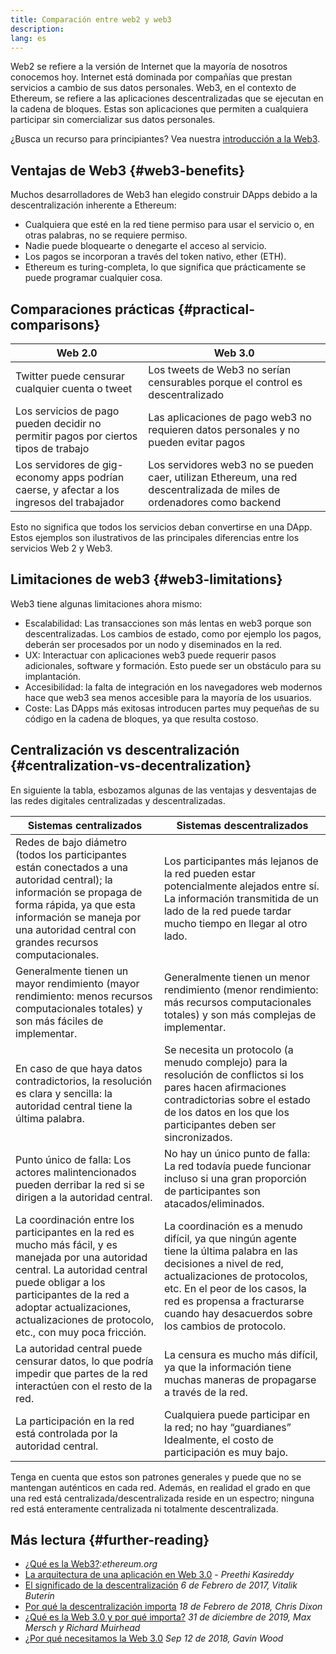```yaml
---
title: Comparación entre web2 y web3
description:
lang: es
---
```


Web2 se refiere a la versión de Internet que la mayoría de nosotros conocemos hoy. Internet está dominada por compañías que prestan servicios a cambio de sus datos personales. Web3, en el contexto de Ethereum, se refiere a las aplicaciones descentralizadas que se ejecutan en la cadena de bloques. Estas son aplicaciones que permiten a cualquiera participar sin comercializar sus datos personales.

¿Busca un recurso para principiantes? Vea nuestra [introducción a la Web3](/web3/).

## Ventajas de Web3 {#web3-benefits}

Muchos desarrolladores de Web3 han elegido construir DApps debido a la descentralización inherente a Ethereum:

- Cualquiera que esté en la red tiene permiso para usar el servicio o, en otras palabras, no se requiere permiso.
- Nadie puede bloquearte o denegarte el acceso al servicio.
- Los pagos se incorporan a través del token nativo, ether (ETH).
- Ethereum es turing-completa, lo que significa que prácticamente se puede programar cualquier cosa.

## Comparaciones prácticas {#practical-comparisons}

| Web 2.0                                                                                    | Web 3.0                                                                                                                |
| ------------------------------------------------------------------------------------------ | ---------------------------------------------------------------------------------------------------------------------- |
| Twitter puede censurar cualquier cuenta o tweet                                            | Los tweets de Web3 no serían censurables porque el control es descentralizado                                          |
| Los servicios de pago pueden decidir no permitir pagos por ciertos tipos de trabajo        | Las aplicaciones de pago web3 no requieren datos personales y no pueden evitar pagos                                   |
| Los servidores de gig-economy apps podrían caerse, y afectar a los ingresos del trabajador | Los servidores web3 no se pueden caer, utilizan Ethereum, una red descentralizada de miles de ordenadores como backend |

Esto no significa que todos los servicios deban convertirse en una DApp. Estos ejemplos son ilustrativos de las principales diferencias entre los servicios Web 2 y Web3.

## Limitaciones de web3 {#web3-limitations}

Web3 tiene algunas limitaciones ahora mismo:

- Escalabilidad: Las transacciones son más lentas en web3 porque son descentralizadas. Los cambios de estado, como por ejemplo los pagos, deberán ser procesados por un nodo y diseminados en la red.
- UX: Interactuar con aplicaciones web3 puede requerir pasos adicionales, software y formación. Esto puede ser un obstáculo para su implantación.
- Accesibilidad: la falta de integración en los navegadores web modernos hace que web3 sea menos accesible para la mayoría de los usuarios.
- Coste: Las DApps más exitosas introducen partes muy pequeñas de su código en la cadena de bloques, ya que resulta costoso.

## Centralización vs descentralización {#centralization-vs-decentralization}

En siguiente la tabla, esbozamos algunas de las ventajas y desventajas de las redes digitales centralizadas y descentralizadas.

| Sistemas centralizados                                                                                                                                                                                                                                                | Sistemas descentralizados                                                                                                                                                                                                                                                |
| --------------------------------------------------------------------------------------------------------------------------------------------------------------------------------------------------------------------------------------------------------------------- | ------------------------------------------------------------------------------------------------------------------------------------------------------------------------------------------------------------------------------------------------------------------------ |
| Redes de bajo diámetro (todos los participantes están conectados a una autoridad central); la información se propaga de forma rápida, ya que esta información se maneja por una autoridad central con grandes recursos computacionales.                               | Los participantes más lejanos de la red pueden estar potencialmente alejados entre sí. La información transmitida de un lado de la red puede tardar mucho tiempo en llegar al otro lado.                                                                                 |
| Generalmente tienen un mayor rendimiento (mayor rendimiento: menos recursos computacionales totales) y son más fáciles de implementar.                                                                                                                                | Generalmente tienen un menor rendimiento (menor rendimiento: más recursos computacionales totales) y son más complejas de implementar.                                                                                                                                   |
| En caso de que haya datos contradictorios, la resolución es clara y sencilla: la autoridad central tiene la última palabra.                                                                                                                                           | Se necesita un protocolo (a menudo complejo) para la resolución de conflictos si los pares hacen afirmaciones contradictorias sobre el estado de los datos en los que los participantes deben ser sincronizados.                                                         |
| Punto único de falla: Los actores malintencionados pueden derribar la red si se dirigen a la autoridad central.                                                                                                                                                       | No hay un único punto de falla: La red todavía puede funcionar incluso si una gran proporción de participantes son atacados/eliminados.                                                                                                                                  |
| La coordinación entre los participantes en la red es mucho más fácil, y es manejada por una autoridad central. La autoridad central puede obligar a los participantes de la red a adoptar actualizaciones, actualizaciones de protocolo, etc., con muy poca fricción. | La coordinación es a menudo difícil, ya que ningún agente tiene la última palabra en las decisiones a nivel de red, actualizaciones de protocolos, etc. En el peor de los casos, la red es propensa a fracturarse cuando hay desacuerdos sobre los cambios de protocolo. |
| La autoridad central puede censurar datos, lo que podría impedir que partes de la red interactúen con el resto de la red.                                                                                                                                             | La censura es mucho más difícil, ya que la información tiene muchas maneras de propagarse a través de la red.                                                                                                                                                            |
| La participación en la red está controlada por la autoridad central.                                                                                                                                                                                                  | Cualquiera puede participar en la red; no hay “guardianes” Idealmente, el costo de participación es muy bajo.                                                                                                                                                            |

Tenga en cuenta que estos son patrones generales y puede que no se mantengan auténticos en cada red. Además, en realidad el grado en que una red está centralizada/descentralizada reside en un espectro; ninguna red está enteramente centralizada ni totalmente descentralizada.

## Más lectura {#further-reading}

- [¿Qué es la Web3?](/web3/):_ethereum.org_
- [La arquitectura de una aplicación en Web 3.0](https://www.preethikasireddy.com/post/the-architecture-of-a-web-3-0-application) - _Preethi Kasireddy_
- [El significado de la descentralización](https://medium.com/@VitalikButerin/the-meaning-of-decentralization-a0c92b76a274) _6 de Febrero de 2017, Vitalik Buterin_
- [Por qué la descentralización importa](https://medium.com/s/story/why-decentralization-matters-5e3f79f7638e) _18 de Febrero de 2018, Chris Dixon_
- [¿Qué es la Web 3.0 y por qué importa?](https://medium.com/fabric-ventures/what-is-web-3-0-why-it-matters-934eb07f3d2b) _31 de diciembre de 2019, Max Mersch y Richard Muirhead_
- [¿Por qué necesitamos la Web 3.0](https://medium.com/@gavofyork/why-we-need-web-3-0-5da4f2bf95ab) _Sep 12 de 2018, Gavin Wood_
